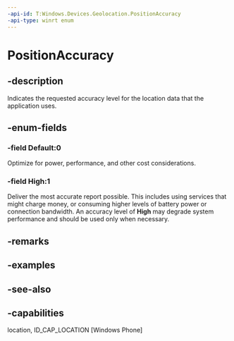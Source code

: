 ```yaml
---
-api-id: T:Windows.Devices.Geolocation.PositionAccuracy
-api-type: winrt enum
---
```


<!-- Enumeration syntax
public enum Windows.Devices.Geolocation.PositionAccuracy : int
-->

# PositionAccuracy

## -description
Indicates the requested accuracy level for the location data that the application uses.

## -enum-fields
### -field Default:0
Optimize for power, performance, and other cost considerations.

### -field High:1
Deliver the most accurate report possible. This includes using services that might charge money, or consuming higher levels of battery power or connection bandwidth. An accuracy level of **High** may degrade system performance and should be used only when necessary.


## -remarks

## -examples

## -see-also


## -capabilities
location, ID_CAP_LOCATION [Windows Phone]